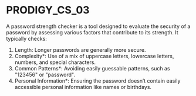 # PRODIGY_CS_03
A password strength checker is a tool designed to evaluate the security of a password by assessing various factors that contribute to its strength. It typically checks:

1. Length: Longer passwords are generally more secure.
2. Complexity*: Use of a mix of uppercase letters, lowercase letters, numbers, and special characters.
3. Common Patterns*: Avoiding easily guessable patterns, such as "123456" or "password".
4. Personal Information*: Ensuring the password doesn’t contain easily accessible personal information like names or birthdays.

